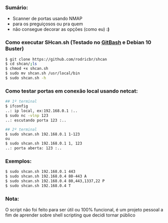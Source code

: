
### Sumário:
- Scanner de portas usando NMAP <br>
- para os preguiçosos ou pra quem <br>
- não consegue decorar as opções (como eu) **:)** <br>


### Como executar SHcan.sh (Testado no [GitBash](https://git-scm.com/downloads) e Debian 10 Buster)
```bash
$ git clone https://github.com/rodricbr/shcan
$ cd shcan/;ls
$ chmod +x shcan.sh
$ sudo mv shcan.sh /usr/local/bin
$ sudo shcan.sh -h
```

### Como testar portas em conexão local usando netcat:
```bash
## 1º terminal
$ ifconfig
..: ip local, ex:192.168.0.1 :..
$ sudo nc -vlnp 123
..: escutando porta 123 :..

## 2º terminal
$ sudo shcan.sh 192.168.0.1 1-123
ou
$ sudo shcan.sh 192.168.0.1 1, 123
..: porta aberta: 123 :..
```

### Exemplos:
```bash
$ sudo shcan.sh 192.168.0.1 443
$ sudo shcan.sh 192.168.0.4 80-443 A
$ sudo shcan.sh 192.168.0.4 80,443,1337,22 P
$ sudo shcan.sh 192.168.0.4 T
```

### Nota:
O script não foi feito para ser útil ou
100% funcional, é um projeto pessoal
a fim de aprender sobre shell scripting
que decidi tornar público
